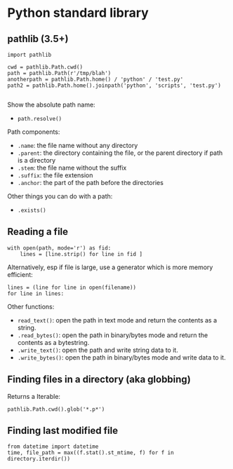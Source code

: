 # Python standard library

## pathlib (3.5+)

```
import pathlib

cwd = pathlib.Path.cwd()
path = pathlib.Path(r'/tmp/blah')
anotherpath = pathlib.Path.home() / 'python' / 'test.py'
path2 = pathlib.Path.home().joinpath('python', 'scripts', 'test.py')


```

Show the absolute path name:

* `path.resolve()`


Path components:

* `.name`: the file name without any directory
* `.parent`: the directory containing the file, or the parent directory if path is a directory
* `.stem`: the file name without the suffix
* `.suffix`: the file extension
* `.anchor`: the part of the path before the directories

Other things you can do with a path:

* `.exists()`


## Reading a file

```
with open(path, mode='r') as fid:
    lines = [line.strip() for line in fid ]
```

Alternatively, esp if file is large, use a generator which is more memory efficient:

```
lines = (line for line in open(filename))
for line in lines:

```
Other functions:

* `read_text()`: open the path in text mode and return the contents as a string.
* `.read_bytes()`: open the path in binary/bytes mode and return the contents as a bytestring.
* `.write_text()`: open the path and write string data to it.
* `.write_bytes()`: open the path in binary/bytes mode and write data to it.


## Finding files in a directory (aka globbing)

Returns a Iterable:

```
pathlib.Path.cwd().glob('*.p*')
```

## Finding last modified file

```
from datetime import datetime
time, file_path = max((f.stat().st_mtime, f) for f in directory.iterdir())
```

